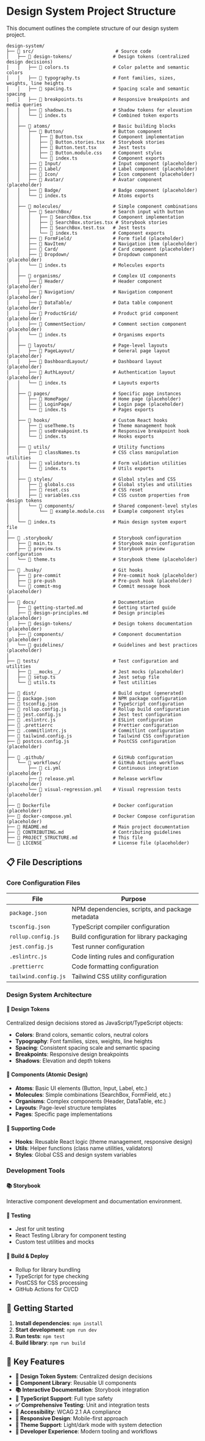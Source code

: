 # Design System Project Structure

This document outlines the complete structure of our design system project.

```
design-system/
├── 📁 src/                              # Source code
│   ├── 📁 design-tokens/               # Design tokens (centralized design decisions)
│   │   ├── 📄 colors.ts                # Color palette and semantic colors
│   │   ├── 📄 typography.ts            # Font families, sizes, weights, line heights
│   │   ├── 📄 spacing.ts               # Spacing scale and semantic spacing
│   │   ├── 📄 breakpoints.ts           # Responsive breakpoints and media queries
│   │   ├── 📄 shadows.ts               # Shadow tokens for elevation
│   │   └── 📄 index.ts                 # Combined token exports
│   │
│   ├── 📁 atoms/                       # Basic building blocks
│   │   ├── 📁 Button/                  # Button component
│   │   │   ├── 📄 Button.tsx           # Component implementation
│   │   │   ├── 📄 Button.stories.tsx   # Storybook stories
│   │   │   ├── 📄 Button.test.tsx      # Jest tests
│   │   │   ├── 📄 Button.module.css    # Component styles
│   │   │   └── 📄 index.ts             # Component exports
│   │   ├── 📁 Input/                   # Input component (placeholder)
│   │   ├── 📁 Label/                   # Label component (placeholder)
│   │   ├── 📁 Icon/                    # Icon component (placeholder)
│   │   ├── 📁 Avatar/                  # Avatar component (placeholder)
│   │   ├── 📁 Badge/                   # Badge component (placeholder)
│   │   └── 📄 index.ts                 # Atoms exports
│   │
│   ├── 📁 molecules/                   # Simple component combinations
│   │   ├── 📁 SearchBox/               # Search input with button
│   │   │   ├── 📄 SearchBox.tsx        # Component implementation
│   │   │   ├── 📄 SearchBox.stories.tsx # Storybook stories
│   │   │   ├── 📄 SearchBox.test.tsx   # Jest tests
│   │   │   └── 📄 index.ts             # Component exports
│   │   ├── 📁 FormField/               # Form field (placeholder)
│   │   ├── 📁 NavItem/                 # Navigation item (placeholder)
│   │   ├── 📁 Card/                    # Card component (placeholder)
│   │   ├── 📁 Dropdown/                # Dropdown component (placeholder)
│   │   └── 📄 index.ts                 # Molecules exports
│   │
│   ├── 📁 organisms/                   # Complex UI components
│   │   ├── 📁 Header/                  # Header component (placeholder)
│   │   ├── 📁 Navigation/              # Navigation component (placeholder)
│   │   ├── 📁 DataTable/               # Data table component (placeholder)
│   │   ├── 📁 ProductGrid/             # Product grid component (placeholder)
│   │   ├── 📁 CommentSection/          # Comment section component (placeholder)
│   │   └── 📄 index.ts                 # Organisms exports
│   │
│   ├── 📁 layouts/                     # Page-level layouts
│   │   ├── 📁 PageLayout/              # General page layout (placeholder)
│   │   ├── 📁 DashboardLayout/         # Dashboard layout (placeholder)
│   │   ├── 📁 AuthLayout/              # Authentication layout (placeholder)
│   │   └── 📄 index.ts                 # Layouts exports
│   │
│   ├── 📁 pages/                       # Specific page instances
│   │   ├── 📁 HomePage/                # Home page (placeholder)
│   │   ├── 📁 LoginPage/               # Login page (placeholder)
│   │   └── 📄 index.ts                 # Pages exports
│   │
│   ├── 📁 hooks/                       # Custom React hooks
│   │   ├── 📄 useTheme.ts              # Theme management hook
│   │   ├── 📄 useBreakpoint.ts         # Responsive breakpoint hook
│   │   └── 📄 index.ts                 # Hooks exports
│   │
│   ├── 📁 utils/                       # Utility functions
│   │   ├── 📄 classNames.ts            # CSS class manipulation utilities
│   │   ├── 📄 validators.ts            # Form validation utilities
│   │   └── 📄 index.ts                 # Utils exports
│   │
│   ├── 📁 styles/                      # Global styles and CSS
│   │   ├── 📄 globals.css              # Global styles and utilities
│   │   ├── 📄 reset.css                # CSS reset
│   │   ├── 📄 variables.css            # CSS custom properties from design tokens
│   │   └── 📁 components/              # Shared component-level styles
│   │       └── 📄 example.module.css   # Example component styles
│   │
│   └── 📄 index.ts                     # Main design system export file
│
├── 📁 .storybook/                      # Storybook configuration
│   ├── 📄 main.ts                      # Storybook main configuration
│   ├── 📄 preview.ts                   # Storybook preview configuration
│   └── 📄 theme.ts                     # Storybook theme (placeholder)
│
├── 📁 .husky/                          # Git hooks
│   ├── 📄 pre-commit                   # Pre-commit hook (placeholder)
│   ├── 📄 pre-push                     # Pre-push hook (placeholder)
│   └── 📄 commit-msg                   # Commit message hook (placeholder)
│
├── 📁 docs/                            # Documentation
│   ├── 📄 getting-started.md           # Getting started guide
│   ├── 📄 design-principles.md         # Design principles (placeholder)
│   ├── 📁 design-tokens/               # Design tokens documentation (placeholder)
│   ├── 📁 components/                  # Component documentation (placeholder)
│   └── 📁 guidelines/                  # Guidelines and best practices (placeholder)
│
├── 📁 tests/                           # Test configuration and utilities
│   ├── 📁 __mocks__/                   # Jest mocks (placeholder)
│   ├── 📄 setup.ts                     # Jest setup file
│   └── 📄 utils.ts                     # Test utilities
│
├── 📁 dist/                            # Build output (generated)
├── 📄 package.json                     # NPM package configuration
├── 📄 tsconfig.json                    # TypeScript configuration
├── 📄 rollup.config.js                 # Rollup build configuration
├── 📄 jest.config.js                   # Jest test configuration
├── 📄 .eslintrc.js                     # ESLint configuration
├── 📄 .prettierrc                      # Prettier configuration
├── 📄 .commitlintrc.js                 # Commitlint configuration
├── 📄 tailwind.config.js               # Tailwind CSS configuration
├── 📄 postcss.config.js                # PostCSS configuration (placeholder)
│
├── 📁 .github/                         # GitHub configuration
│   └── 📁 workflows/                   # GitHub Actions workflows
│       ├── 📄 ci.yml                   # Continuous integration (placeholder)
│       ├── 📄 release.yml              # Release workflow (placeholder)
│       └── 📄 visual-regression.yml    # Visual regression tests (placeholder)
│
├── 📄 Dockerfile                       # Docker configuration (placeholder)
├── 📄 docker-compose.yml               # Docker Compose configuration (placeholder)
├── 📄 README.md                        # Main project documentation
├── 📄 CONTRIBUTING.md                  # Contributing guidelines
├── 📄 PROJECT_STRUCTURE.md             # This file
└── 📄 LICENSE                          # License file (placeholder)
```

## 📋 File Descriptions

### Core Configuration Files

| File | Purpose |
|------|---------|
| `package.json` | NPM dependencies, scripts, and package metadata |
| `tsconfig.json` | TypeScript compiler configuration |
| `rollup.config.js` | Build configuration for library packaging |
| `jest.config.js` | Test runner configuration |
| `.eslintrc.js` | Code linting rules and configuration |
| `.prettierrc` | Code formatting configuration |
| `tailwind.config.js` | Tailwind CSS utility configuration |

### Design System Architecture

#### 🎨 Design Tokens
Centralized design decisions stored as JavaScript/TypeScript objects:
- **Colors**: Brand colors, semantic colors, neutral colors
- **Typography**: Font families, sizes, weights, line heights
- **Spacing**: Consistent spacing scale and semantic spacing
- **Breakpoints**: Responsive design breakpoints
- **Shadows**: Elevation and depth tokens

#### 🧩 Components (Atomic Design)
- **Atoms**: Basic UI elements (Button, Input, Label, etc.)
- **Molecules**: Simple combinations (SearchBox, FormField, etc.)
- **Organisms**: Complex components (Header, DataTable, etc.)
- **Layouts**: Page-level structure templates
- **Pages**: Specific page implementations

#### 🔧 Supporting Code
- **Hooks**: Reusable React logic (theme management, responsive design)
- **Utils**: Helper functions (class name utilities, validators)
- **Styles**: Global CSS and design system variables

### Development Tools

#### 📚 Storybook
Interactive component development and documentation environment.

#### 🧪 Testing
- Jest for unit testing
- React Testing Library for component testing
- Custom test utilities and mocks

#### 🔧 Build & Deploy
- Rollup for library bundling
- TypeScript for type checking
- PostCSS for CSS processing
- GitHub Actions for CI/CD

## 🚀 Getting Started

1. **Install dependencies**: `npm install`
2. **Start development**: `npm run dev`
3. **Run tests**: `npm test`
4. **Build library**: `npm run build`

## 📖 Key Features

- **🎨 Design Token System**: Centralized design decisions
- **🧩 Component Library**: Reusable UI components
- **📚 Interactive Documentation**: Storybook integration
- **🔧 TypeScript Support**: Full type safety
- **✅ Comprehensive Testing**: Unit and integration tests
- **🎯 Accessibility**: WCAG 2.1 AA compliance
- **📱 Responsive Design**: Mobile-first approach
- **🌙 Theme Support**: Light/dark mode with system detection
- **🔧 Developer Experience**: Modern tooling and workflows 